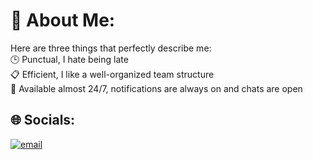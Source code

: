 # 💫 About Me:
Here are three things that perfectly describe me:<br>🕒 Punctual, I hate being late<br>📋 Efficient, I like a well-organized team structure<br>🔔 Available almost 24/7, notifications are always on and chats are open


## 🌐 Socials:
[![email](https://img.shields.io/badge/Email-D14836?logo=gmail&logoColor=white)](mailto:andru_2004@mail.ru) 

